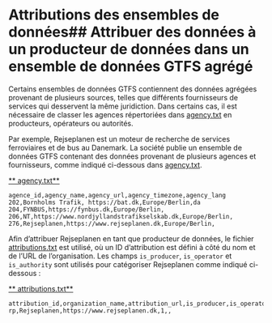 # Attributions des ensembles de données## Attribuer des données à un producteur de données dans un ensemble de données GTFS agrégé 
 
 Certains ensembles de données GTFS contiennent des données agrégées provenant de plusieurs sources, telles que différents fournisseurs de services qui desservent la même juridiction. Dans certains cas, il est nécessaire de classer les agences répertoriées dans [agency.txt](../../reference/#agencytxt) en producteurs, opérateurs ou autorités. 
 
 Par exemple, Rejseplanen est un moteur de recherche de services ferroviaires et de bus au Danemark. La société publie un ensemble de données GTFS contenant des données provenant de plusieurs agences et fournisseurs, comme indiqué ci-dessous dans [agency.txt](../../reference/#agencytxt). 
 
 [** agency.txt**](../../reference/#agencytxt) 
 
 ``` 
 agence_id,agency_name,agency_url,agency_timezone,agency_lang 
 202,Bornholms Trafik, https://bat.dk,Europe/Berlin,da 
 204,FYNBUS,https://fynbus.dk,Europe/Berlin, 
 206,NT,https://www.nordjyllandstrafikselskab.dk,Europe/Berlin, 
 276,Rejseplanen,https://www.rejseplanen.dk,Europe/Berlin, 
 ``` 
 
 Afin d’attribuer Rejseplanen en tant que producteur de données, le fichier [attributions.txt](../../reference/#attributionstxt) est utilisé, où un ID d’attribution est défini à côté du nom et de l’URL de l’organisation. Les champs `is_producer`, `is_operator` et `is_authority` sont utilisés pour catégoriser Rejseplanen comme indiqué ci-dessous : 
 
 [** attributions.txt**](../../reference/#attributionstxt) 
 
 ``` 
 attribution_id,organization_name,attribution_url,is_producer,is_operator,is_authority 
 rp,Rejseplanen,https://www.rejseplanen.dk,1,, 
 ``` 
